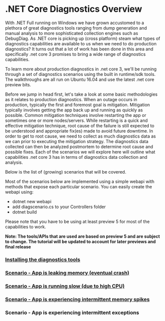 # .NET Core Diagnostics Overview

With .NET Full running on Windows we have grown accustomed to a plethora of great diagnostics tools ranging from dump generation and manual analysis to more sophisticated collection engines such as DebugDiag. As .NET core is picking up (cross platform) steam  what types of diagnostics capabilities are available to us when we need to do production diagnostics? It turns out that a lot of work has been done in this area and specifically .net core 3 promises to bring a wide range of diagnostics capabilities. 

To learn more about production diagnostics in .net core 3, we'll be running through a set of diagnostics scenarios using the built in runtime/sdk tools. The walkthroughs are all run on Ubuntu 16.04 and use the latest .net core preview bits. 

Before we jump in head first, let's take a look at some basic methodologies as it relates to production diagnostics. When an outage occurs in production, typically the first and foremost goal is mitigation. Mitigation typically involves getting the app back up and running as quickly as possible. Common mitigation techniques involve restarting the app or sometimes one or more nodes/servers. While restarting is a quick and effective mitigation technique, root cause of the failure is still expected to be understood and appropriate fix(es) made to avoid future downtime. In order to get to root cause, we need to collect as much diagnostics data as we can prior to executing the mitigation strategy. The diagnostics data collected can then be analyzed postmortem to determine root cause and possible fixes. Each of the scenarios we will explore here will outline what capabilities .net core 3 has in terms of diagnostics data collection and analysis.

Below is the list of (growing) scenarios that will be covered.


Most of the scenarios below are implemented using a simple webapi with methods that expose each particular scenario. You can easily create the webapi using:

* dotnet new webapi
* add diagscenario.cs to your Controllers folder
* dotnet build

Please note that you have to be using at least preview 5 for most of the capabilities to work. 

**Note: The tools/APIs that are used are based on preview 5 and are subject to change. The tutorial will be updated to account for later previews and final release**


### [Installing the diagnostics tools](installing_the_diagnostics_tools.md)

### [Scenario - App is leaking memory (eventual crash)](app_is_leaking_memory_eventual_crash.md)

### [Scenario - App is running slow (due to high CPU)](app_running_slow_highcpu.md)

### [Scenario - App is experiencing intermittent memory spikes](intermittent_memory_spike.md)

### Scenario - App is experiencing intermittent exceptions





